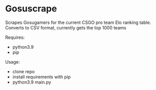 # Gosuscrape

Scrapes Gosugamers for the current CSGO pro team Elo ranking table.
Converts to CSV format, currently gets the top 1000 teams

Requires:
 - python3.9
 - pip

Usage: 
 - clone repo
 - install requirements with pip
 - python3.9 main.py